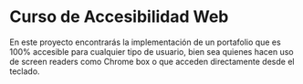 # Curso de Accesibilidad Web

En este proyecto encontrarás la implementación de un portafolio que es 100% accesible para cualquier tipo de usuario, bien sea quienes hacen uso de screen readers como Chrome box o que acceden directamente desde el teclado.
